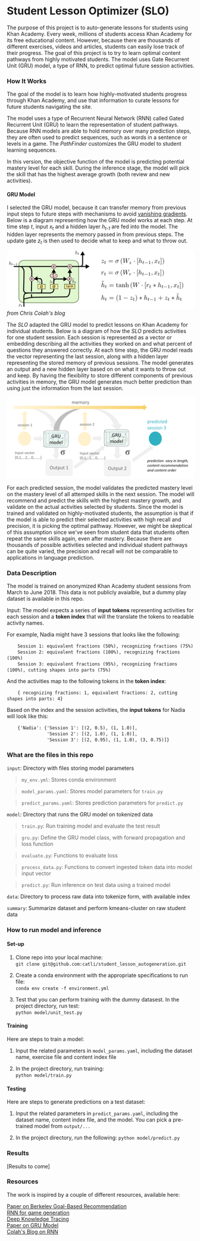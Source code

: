 
# Student Lesson Optimizer (SLO)
The purpose of this project is to auto-generate lessons for students using Khan Academy. Every week, millions of students access Khan Academy for its free educational content. However, because there are thousands of different exercises, videos and articles, students can easily lose track of their progress. The goal of this project is to try to learn optimal content pathways from highly motivated students. The model uses Gate Recurrent Unit (GRU) model, a type of RNN, to predict optimal future session activities.



### How It Works
The goal of the model is to learn how highly-motivated students progress through Khan Academy, and use that information to curate lessons for future students navigating the site.

The model uses a type of Recurrent Neural Network (RNN) called Gated Recurrent Unit (GRU) to learn the representation of student pathways. Because RNN models are able to hold memory over many prediction steps, they are often used to predict sequences, such as words in a sentence or levels in a game. The _PathFinder_ customizes the GRU model to student learning sequences.

In this version, the objective function of the model is predicting potential mastery level for each skill. During the inference stage, the model will pick the skill that has the highest average growth (both review and new activities).



#### GRU Model
I selected the GRU model, because it can transfer memory from previous input steps to future steps with mechanisms to avoid [vanishing gradients](https://en.wikipedia.org/wiki/Vanishing_gradient_problem). Below is a diagram representing how the GRU model works at each step. At time step _t_, input _x<sub>t</sub>_ and a hidden layer _h<sub>t-1</sub>_ are fed into the model. The hidden layer represents the memory passed in from previous steps. The update gate _z<sub>t</sub>_ is then used to decide what to keep and what to throw out.

![alt text](png/gru_colah.png "source: Chris Colah's blog post")*from Chris Colah's blog*

The _SLO_ adapted the GRU model to predict lessons on Khan Academy for individual students. Below is a diagram of how the _SLO_ predicts activities for one student session. Each session is represented as a vector or embedding describing all the activities they worked on and what percent of questions they answered correctly. At each time step, the GRU model reads the vector representing the last session, along with a hidden layer representing the stored memory of previous sessions. The model generates an output and a new hidden layer based on on what it wants to throw out and keep. By having the flexibility to store different components of previous activities in memory, the GRU model generates much better prediction than using just the information from the last session.

![alt text](png/pathfinder_gru.png "How PathFinder Works [To Update for new objective function]")

For each predicted session, the model validates the predicted mastery level on the mastery level of all attemped skills in the next session. The model will recommend and predict the skills with the highest mastery growth, and validate on the actual activities selected by students. Since the model is trained and validated on highly-motivated students, the assumption is that if the model is able to predict their selected activities with high recall and precision, it is picking the optimal pathway. However, we might be skeptical of this assumption since we've seen from student data that students often repeat the same skills again, even after mastery. Because there are thousands of possible activities selected and individual student pathways can be quite varied, the precision and recall will not be comparable to applications in language prediction.



### Data Description

The model is trained on anonymized Khan Academy student sessions from March to June 2018. This data is not publicly avaialble, but a dummy play dataset is available in this repo.

Input: The model expects a series of __input tokens__ representing activities for each session and a __token index__ that will the translate the tokens to readable activity names.

For example, Nadia might have 3 sessions that looks like the following:

```
    Session 1: equivalent fractions (50%), recognizing fractions (75%)
    Session 2: equivalent fractions (100%), recognizing fractions (100%)
    Session 3: equivalent fractions (95%), recognizing fractions (100%), cutting shapes into parts (75%)
```

And the activities map to the following tokens in the __token index__:

```
    { recognizing fractions: 1, equivalent fractions: 2, cutting shapes into parts: 4}
```

Based on the index and the session activities, the __input tokens__ for Nadia will look like this:

```
    {'Nadia': {'Session 1': [(2, 0.5), (1, 1.0)],
               'Session 2': [(2, 1.0), (1, 1.0)],
               'Session 3': [(2, 0.95), (1, 1.0), (3, 0.75)]}
```




### What are the files in this repo

`input`: Directory with files storing model parameters

> `my_env.yml`: Stores conda environment

> `model_params.yaml`: Stores model parameters for `train.py`

> `predict_params.yaml`: Stores prediction parameters for `predict.py`


`model`: Directory that runs the GRU model on tokenized data

> `train.py`: Run training model and evaluate the test result

> `gru.py`: Define the GRU model class, with forward propagation and loss function

> `evaluate.py`: Functions to evaluate loss

> `process_data.py`: Functions to convert ingested token data into model input vector

> `predict.py`: Run inference on test data using a trained model

`data`: Directory to process raw data into tokenize form, with available index

`summary`: Summarize dataset and perform kmeans-cluster on raw student data


### How to run model and inference

#### Set-up
1. Clone repo into your local machine:  
    `git clone git@github.com:catli/student_lesson_autogeneration.git`

2. Create a conda environment with the appropriate specifications to run file:  
    `conda env create -f environment.yml`

3. Test that you can perform training with the dummy datasest. In the project directory, run test:  
    `python model/unit_test.py`


#### Training
Here are steps to train a model:  
1. Input the related parameters in `model_params.yaml`, including the dataset name, exercise file and content index file  

2. In the project directory, run training:  
    `python model/train.py`


#### Testing
Here are steps to generate predictions on a test dataset:
1. Input the related parameters in `predict_params.yaml`, including the dataset name, content index file, and the model. You can pick a pre-trained model from `output/...`

2. In the project directory, run the following:
    `python model/predict.py`


### Results
[Results to come]




### Resources
The work is inspired by a couple of different resources, available here:

[Paper on Berkeley Goal-Based Recommendation](https://arxiv.org/pdf/1812.10078.pdf)  
[RNN for game generation](https://medium.com/@ageitgey/machine-learning-is-fun-part-2-a26a10b68df3)  
[Deep Knowledge Tracing](https://web.stanford.edu/~cpiech/bio/papers/deepKnowledgeTracing.pdf)  
[Paper on GRU Model](https://arxiv.org/pdf/1406.1078.pdf)  
[Colah's Blog on RNN](http://colah.github.io/posts/2015-08-Understanding-LSTMs/)



